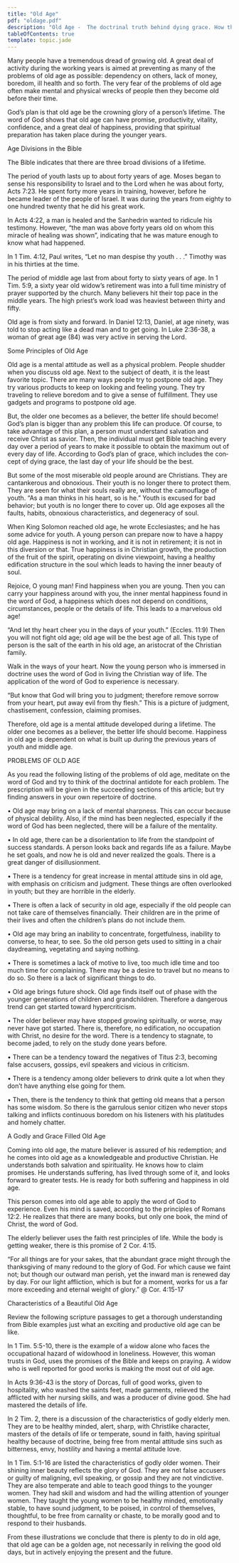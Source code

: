 ```yaml
---
title: "Old Age"
pdf: "oldage.pdf"
description: "Old Age -  The doctrinal truth behind dying grace. How the last years of your life are the best years. Growing old and gracious at the same time."
tableOfContents: true
template: topic.jade
---
```


Many people have a tremendous dread of growing old. A great deal of
activity during the working years is aimed at preventing as many of the
problems of old age as possible: dependency on others, lack of money,
boredom, ill health and so forth. The very fear of the problems of old
age often make mental and physical wrecks of people then they become old
before their time.

God’s plan is that old age be the crowning glory of a person’s lifetime.
The word of God shows that old age can have promise, produc­tivity,
vitality, confidence, and a great deal of happiness, providing that
spiritual preparation has taken place during the younger years.

Age Divisions in the Bible

The Bible indicates that there are three broad divisions of a lifetime.

The period of youth lasts up to about forty years of age. Moses began to
sense his re­sponsibility to Israel and to the Lord when he was about
forty, Acts 7:23. He spent forty more years in training, however, before
he became leader of the people of Israel. It was during the years from
eighty to one hundred twenty that he did his great work.

In Acts 4:22, a man is healed and the Sanhedrin wanted to ridicule his
testimony. However, “the man was above forty years old on whom this
miracle of healing was shown”, indicating that he was mature enough to
know what had happened.

In 1 Tim. 4:12, Paul writes, “Let no man despise thy youth . . .”
Timothy was in his thirties at the time.

The period of middle age last from about forty to sixty years of age. In
1 Tim. 5:9, a sixty year old widow’s retirement was into a full time
ministry of prayer supported by the church. Many believers hit their top
pace in the middle years. The high priest’s work load was heaviest
between thirty and fifty.

Old age is from sixty and forward. In Daniel 12:13, Daniel, at age
ninety, was told to stop acting like a dead man and to get going. In
Luke 2:36-38, a woman of great age (84) was very active in serving the
Lord.

Some Principles of Old Age

Old age is a mental attitude as well as a physical problem. People
shudder when you discuss old age. Next to the subject of death, it is
the least favorite topic. There are many ways people try to postpone old
age. They try various products to keep on looking and feeling young.
They try traveling to relieve boredom and to give a sense of
fulfillment. They use gadgets and programs to postpone old age.

But, the older one becomes as a believer, the better life should become!
God’s plan is bigger than any problem this life can produce. Of course,
to take advantage of this plan, a person must understand salvation and
receive Christ as savior. Then, the individual must get Bible teaching
every day over a period of years to make it possible to obtain the
maximum out of every day of life. According to God’s plan of grace,
which includes the con­cept of dying grace, the last day of your life
should be the best.

But some of the most miserable old people around are Christians. They
are cantankerous and obnoxious. Their youth is no longer there to
protect them. They are seen for what their souls really are, without the
camouflage of youth. “As a man thinks in his heart, so is he.” Youth is
excused for bad behavior; but youth is no longer there to cover up. Old
age exposes all the faults, habits, obnoxious characteristics, and
degeneracy of soul.

When King Solomon reached old age, he wrote Ecclesiastes; and he has
some advice for youth. A young person can prepare now to have a happy
old age. Happiness is not in working, and it is not in retirement; it is
not in this diversion or that. True happiness is in Christian growth,
the production of the fruit of the spirit, operating on divine
viewpoint, having a healthy edification structure in the soul which
leads to having the inner beauty of soul.

Rejoice, O young man! Find happiness when you are young. Then you can
carry your happiness around with you, the inner mental happiness found
in the word of God, a happiness which does not depend on conditions,
circumstances, people or the details of life. This leads to a marvelous
old age!

“And let thy heart cheer you in the days of your youth.” (Eccles. 11:9)
Then you will not fight old age; old age will be the best age of all.
This type of person is the salt of the earth in his old age, an
aristocrat of the Christian family.

Walk in the ways of your heart. Now the young person who is immersed in
doctrine uses the word of God in living the Christian way of life. The
application of the word of God to experience is necessary.

“But know that God will bring you to judgment; therefore remove sorrow
from your heart, put away evil from thy flesh.” This is a picture of
judgment, chastisement, confession, claiming promises.

Therefore, old age is a mental attitude de­veloped during a lifetime.
The older one be­comes as a believer, the better life should be­come.
Happiness in old age is dependent on what is built up during the
previous years of youth and middle age.

PROBLEMS OF OLD AGE

As you read the following listing of the problems of old age, meditate
on the word of God and try to think of the doctrinal antidote for each
problem. The prescription will be given in the succeeding sections of
this article; but try finding answers in your own repertoire of
doctrine.

• Old age may bring on a lack of mental sharpness. This can occur
because of physical debility. Also, if the mind has been neglected,
especially if the word of God has been neglected, there will be a
failure of the mentality.

• In old age, there can be a disorientation to life from the standpoint
of success standards. A person looks back and regards life as a failure.
Maybe he set goals, and now he is old and never realized the goals.
There is a great danger of disillusionment.

• There is a tendency for great increase in mental attitude sins in old
age, with emphasis on criticism and judgment. These things are often
overlooked in youth; but they are horrible in the elderly.

• There is often a lack of security in old age, especially if the old
people can not take care of themselves financially. Their children are
in the prime of their lives and often the children’s plans do not
include them.

• Old age may bring an inability to concentrate, forgetfulness,
inability to converse, to hear, to see. So the old person gets used to
sitting in a chair daydreaming, vegetat­ing and saying nothing.

• There is sometimes a lack of motive to live, too much idle time and
too much time for complaining. There may be a de­sire to travel but no
means to do so. So there is a lack of significant things to do.

• Old age brings future shock. Old age finds itself out of phase with
the younger gen­erations of children and grandchildren. Therefore a
dangerous trend can get started toward hypercriticism.

• The older believer may have stopped growing spiritually, or worse, may
never have got started. There is, therefore, no edification, no
occupation with Christ, no desire for the word. There is a tendency to
stagnate, to become jaded, to rely on the study done years before.

• There can be a tendency toward the nega­tives of Titus 2:3, becoming
false accusers, gossips, evil speakers and vicious in criticism.

• There is a tendency among older believers to drink quite a lot when
they don’t have anything else going for them.

• Then, there is the tendency to think that getting old means that a
person has some wisdom. So there is the garrulous senior citizen who
never stops talking and inflicts continuous boredom on his listeners
with his platitudes and homely chatter.

A Godly and Grace Filled Old Age

Coming into old age, the mature believer is assured of his redemption;
and he comes into old age as a knowledgeable and productive Christian.
He understands both salvation and spirituality. He knows how to claim
promises. He understands suffering, has lived through some of it, and
looks forward to greater tests. He is ready for both suffering and
happiness in old age.

This person comes into old age able to apply the word of God to
experience. Even his mind is saved, according to the principles of
Romans 12:2. He realizes that there are many books, but only one book,
the mind of Christ, the word of God.

The elderly believer uses the faith rest principles of life. While the
body is getting weaker, there is this promise of 2 Cor. 4:15.

“For all things are for your sakes, that the abundant grace might
through the thanksgiv­ing of many redound to the glory of God. For which
cause we faint not; but though our out­ward man perish, yet the inward
man is re­newed day by day. For our light affliction, which is but for a
moment, works for us a far more exceeding and eternal weight of glory.”
@ Cor. 4:15-17

Characteristics of a Beautiful Old Age

Review the following scripture passages to get a thorough understanding
from Bible examples just what an exciting and productive old age can be
like.

In 1 Tim. 5:5-10, there is the example of a widow alone who faces the
occupational haz­ard of widowhood in loneliness. However, this woman
trusts in God, uses the promises of the Bible and keeps on praying. A
widow who is well reported for good works is mak­ing the most out of old
age.

In Acts 9:36-43 is the story of Dorcas, full of good works, given to
hospitality, who washed the saints feet, made garments, re­lieved the
afflicted with her nursing skills, and was a producer of divine good.
She had mastered the details of life.

In 2 Tim. 2, there is a discussion of the characteristics of godly
elderly men. They are to be healthy minded, alert, sharp, with
Christlike character, masters of the details of life or temperate, sound
in faith, having spiritual healthy because of doctrine, being free from
mental attitude sins such as bitter­ness, envy, hostility and having a
mental attitude love.

In 1 Tim. 5:1-16 are listed the characteristics of godly older women.
Their shining inner beauty reflects the glory of God. They are not false
accusers or guilty of maligning, evil speaking, or gossip and they are
not vindictive. They are also temperate and able to teach good things to
the younger women. They had skill and wisdom and had the willing
attention of younger women. They taught the young women to be healthy
minded, emotionally stable, to have sound judgment, to be poised, in
control of themselves, thoughtful, to be free from carnality or chaste,
to be morally good and to respond to their husbands.

From these illustrations we conclude that there is plenty to do in old
age, that old age can be a golden age, not necessarily in reliving the
good old days, but in actively enjoying the present and the future.


